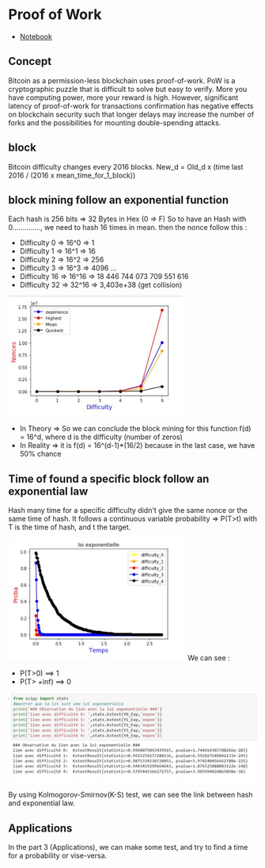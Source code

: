 # Proof of Work
* [Notebook](https://github.com/redek-zelton/Cryptofinance/blob/main/Proof%20of%20Work%20Mining/Proof_of_Work_Mining.ipynb)

## Concept
Bitcoin as a permission-less blockchain uses
proof-of-work. 
PoW is a cryptographic puzzle that is difficult to solve but easy to verify. More you have computing power, more your reward is high.
However, significant latency of proof-of-work for transactions confirmation has negative effects on blockchain security such that longer delays may increase the number of forks and the possibilities for mounting double-spending attacks.


## block
 Bitcoin difficulty changes every 2016 blocks.
 New_d = Old_d x (time last 2016 / (2016 x mean_time_for_1_block))


## block mining follow an exponential function
 Each hash is 256 bits => 32 Bytes in Hex (0 => F)
 So to have an Hash with 0.............., we need to hash 16 times in mean.
 then the nonce follow this :
- Difficulty 0 => 16^0 => 1
- Difficulty 1 => 16^1 => 16
- Difficulty 2 => 16^2 => 256
- Difficulty 3 => 16^3 => 4096 ...
- Difficulty 16 => 16^16 => 18 446 744 073 709 551 616
- Difficulty 32 => 32^16 => 3,403e+38 (get collision)

![f_expo](https://github.com/redek-zelton/Cryptofinance/blob/main/Proof%20of%20Work%20Mining/f_expo.JPG)
* In Theory => So we can conclude the block mining for this function f(d) = 16^d, where d is the difficulty (number of zeros)
* In Reality => it is f(d) = 16^(d-1)*(16/2) because in the last case, we have 50% chance


## Time of found a specific block follow an exponential law
 Hash many time for a specific difficulty didn't give the same nonce or the same time of hash.
 It follows a continuous variable probability => P(T>t) with T is the time of hash, and t the target.
 
 ![l_expo](https://github.com/redek-zelton/Cryptofinance/blob/main/Proof%20of%20Work%20Mining/l_expo.JPG)
 We can see : 
 - P(T>0) ==> 1
 - P(T> +inf) ==> 0
 
 ![lien](https://github.com/redek-zelton/Cryptofinance/blob/main/Proof%20of%20Work%20Mining/lien.JPG)
 
 By using Kolmogorov-Smirnov(K-S) test, we can see the link between hash and exponential law.
 
## Applications
In the part 3 (Applications), we can make some test, and try to find a time for a probability or vise-versa.
 




